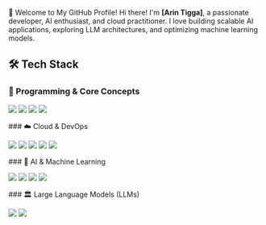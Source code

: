 🚀 Welcome to My GitHub Profile!
Hi there! I'm **[Arin Tigga]**, a passionate developer, AI enthusiast, and cloud practitioner. I love building scalable AI applications, exploring LLM architectures, and optimizing machine learning models.
## 🛠️ Tech Stack
### 🔹 Programming & Core Concepts
<p align="left">
<img src="https://img.shields.io/badge/Python-3776AB?style=for-the-badge&logo=python&logoColor=white" />
<img src="https://img.shields.io/badge/Flask-000000?style=for-the-badge&logo=flask&logoColor=white" />
<img src="https://img.shields.io/badge/SQL-4479A1?style=for-the-badge&logo=mysql&logoColor=white" />
<img src="https://img.shields.io/badge/Vector%20DB-005571?style=for-the-badge&logo=redis&logoColor=white" />
</p>
### ☁️ Cloud & DevOps
<p align="left">
<img src="https://img.shields.io/badge/AWS-232F3E?style=for-the-badge&logo=amazon-aws&logoColor=white" />
<img src="https://img.shields.io/badge/Google%20Cloud-4285F4?style=for-the-badge&logo=google-cloud&logoColor=white" />
<img src="https://img.shields.io/badge/Azure-0078D4?style=for-the-badge&logo=microsoft-azure&logoColor=white" />
<img src="https://img.shields.io/badge/Docker-2496ED?style=for-the-badge&logo=docker&logoColor=white" />
<img src="https://img.shields.io/badge/Kubernetes-326CE5?style=for-the-badge&logo=kubernetes&logoColor=white" />
</p>
### 🤖 AI & Machine Learning
<p align="left">
<img src="https://img.shields.io/badge/Machine%20Learning-FF6F00?style=for-the-badge&logo=mlflow&logoColor=white" />
<img src="https://img.shields.io/badge/Deep%20Learning-FF0000?style=for-the-badge&logo=pytorch&logoColor=white" />
<img src="https://img.shields.io/badge/TensorFlow-FF6F00?style=for-the-badge&logo=tensorflow&logoColor=white" />
<img src="https://img.shields.io/badge/PyTorch-EE4C2C?style=for-the-badge&logo=pytorch&logoColor=white" />
</p>
### 🏛️ Large Language Models (LLMs)
<p align="left">
<img src="https://img.shields.io/badge/GPT-005571?style=for-the-badge&logo=openai&logoColor=white" />
<img src="https://img.shields.io/badge/BERT-1F425F?style=for-the-badge&logo=google&logoColor=white" />
<img src="https://img.shields.io/badge/LLaMA-FF4500?s
